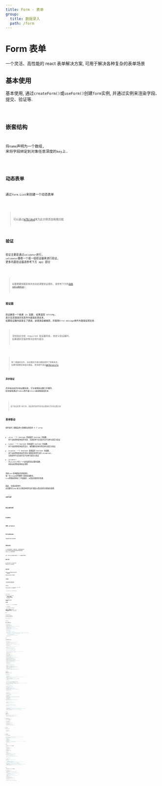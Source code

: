 ```yaml
---
title: Form - 表单
group:
  title: 数据录入
  path: /form
---
```


# Form 表单

一个灵活、高性能的 react 表单解决方案, 可用于解决各种复杂的表单场景

## 基本使用

基本使用, 通过`createForm()`或`useForm()`创建`form`实例, 并通过实例来渲染字段、提交、验证等.

<code src="./base.tsx" />

## 嵌套结构

将`name`声明为一个数组, 来将字段绑定到对象任意深度的`key`上.

<code src="./nest.tsx" />

## 动态表单

通过`form.List`来创建一个动态表单

<code src="./list.tsx" />

> 可以通过[m78/dnd](/docs/feedback/dnd)来为此示例添加拖拽功能

## 验证

验证主要是通过`validator`进行, `validator`接收一个或一组验证器来进行验证, 更多内置验证器请参考下方 api 部分

<code src="./verify.tsx" />

> 如果需要根据表单状态动态调整验证规则, 请参考下方的[动态 validator](/docs/form/form#%E5%8A%A8%E6%80%81validator);

### 验证器

验证器是一个普通 js 函数, 如果返回 string, 表示包含错误并将其作为错误反馈文本, 如果验证器内部发生了错误，该错误会被捕获，并使用`Error.message`来作为错误反馈文本.

> 空校验应交给 required 验证器完成, 自定义验证器时, 如果遇到空值的情况应视为成功

<code src="./validator.tsx" />

> 除了基础用法外, 验证器还为提示模板提供了特殊用法, 如果你需要定制提示模板, 更多细节请见[@m78/verify](https://github.com/m78-core/verify)

### 异步验证

异步验证由异步验证器完成, 它与常规验证器几乎相同, 区别是他通过`Promise`而不是`return`来获取错误文本

<code src="./async-validator.tsx" />

> 由于验证是逐个执行的, 因此最好是将同步验证器放在异步验证器之前

## 表单联动

组件提供了能覆盖绝大多数联动场景的 4 个 prop:

- `valid`: 一个 boolean 值或返回 boolean 的函数, 用于动态控制表单是否有效, 无效表单不会渲染并且不会参与提交与验证
- `hidden`: 一个 boolean 值或返回 boolean 的函数, 用于动态控制表单是否显示, 被隐藏的表单仍然会参与提交与验证
- `disabled`: 一个 boolean 值或返回 boolean 的函数, 用于动态控制表单是否禁用(需要表单控件支持 disabled), 无效表单不会渲染并且不会参与提交与验证
- `validator`: 为`validator`传入一个动态返回验证器的函数, 用来动态控制表单验证规则

传统`react`表单都是非常低效的, 每一次`change`会导致整个表单区域重绘, `Form`将更新控制在了字段级别, 从而达到更好的性能.

因此, 在联动表单中, 必须要传入`deps`来与关联表单控件进行绑定从而达到同步更新的效果.

### valid

<code src="./valid.tsx" />

### disabled

<code src="./disabled.tsx" />

### hidden

<code src="./hidden.tsx" />

### 动态 validator

<code src="./dynamic-validator.tsx" />

## ValueRender

用来获取并渲染当前表单值

<code src="./value-render.tsx" />

## 布局/样式

`Form`与其他表单库的一个显著区别是: 对结构的限制非常小, 你可以灵活的使用现有的布局组件来排布你的表单控件, 比如`m78/layout`中的布局组件.

同时, 你也可以完全覆盖默认的样式, 从 0 开始编写表单布局.

### 横向/纵向

除了默认的纵向`label`排列方式外, 你还可以将`label`水平放置

<code src="./horizontal.tsx" />

### 响应式表单

通过[`m78/layout`](/docs/base/layout#响应式栅格)来轻松的实现响应式表单.

调整页面宽度查看下方示例的效果.

<code src="./grids.tsx" />

### 气泡型提示

在一些布局空间比较小和固定的场景中, 可以通过气泡来显示提示和错误信息

<code src="./bubble-tips.tsx" />

### 自定义布局

通过`fieldCustomer`和`listCustomer`来分别彻底的自定义`Field`和`List`的布局, 也可以通过对应组件上的`customer`来单独进行配置.

> 使用自定义布局后, 其他样式类的配置都会失效

<code src="./customer.tsx" />

## vform/verify

此库通过[`@m78/vform`](/docs/ecology/vform)和[`@m78/verify`](https://github.com/m78-core/verify)作为底层实现:

- `vform`是一个脱离 UI 的虚拟表单库, 专注于值的收集与验证等表单底层操作.
- `verify`是一个验证库

如果本库中的用例无法满足你的需求, 可以尝试搭配`vform`和`verify`的 api 来解锁更多能力.

## 常见问题

- 为什么实例中`const Form = useForm()`中`Form`作为实例却使用大写?

在 jsx 中写起来会更工整

- 通过接口获取到表单默认值后, 如何设置到表单?

分为两种情况, 一是需要使用`form.reset()`时, 可以使用`createForm()`来在接口请求完成后再创建 form 实例, jsx 中判断 form 示例存在后再渲染表单; 另一种情况是不需要`reset()`功能, 接口拿到数据后通过`form.setValues(values)`设置当前表单值即可

## API

### createForm/useForm

`useForm`是`createForm`的一个便利性封装, 两者都接收相同的配置对象并返回`form`实例

```ts
import {createForm} from "m78/form";

const form = createForm({...});

const form = useForm({...});
```

### FormConfig

创建 form 的配置对象. 继承了`vform`的和`verify`创建配置

```ts
interface RFormConfig {
  /** #### 扩展配置 #### */
  /** 自定义所有Field样式 */
  fieldCustomer?: LayoutCustomer;
  /** 自定义所有List样式 */
  listCustomer?: LayoutCustomer;
  /** 通过气泡来显示验证提示, extra等, 用于需要错误提示和extra不会破坏布局空间的情况 */
  bubbleTips?: FieldProps['bubbleTips'];
  /** 隐藏必填标记 */
  hideRequiredMark?: FieldProps['hideRequiredMark'];
  /** 'vertical' | 表单的布局方向 */
  layout?: FieldProps['layout'];
  /** 440 | 字段的最大宽度, 用于防止宽度过大造成表单控件变形或不易操作 */
  maxWidth?: number | string;

  /** #### vform配置 #### */
  /** 表单默认值 */
  defaultValue?: AnyObject;

  /** #### verify配置 #### */
  /** true | 当其中一项验证失败后，停止后续字段的验证 */
  verifyFirst?: boolean;
  /**
   * 语言包配置，错误模板可以是字符，也可以是接收Meta返回字符的函数, 传入对象会与当前对象深合并，所以如果只更改了部分错误模板，不会影响到其他模板
   * - 模板字符串会被注入以下变量, 通过{name}进行插值，如果插值语法和原有字符冲突，使用\\{name}来避免插值
   *    - name:  Schema.name
   *    - label: 对应Schema.label, 未传时与 name相同，用于展示字段名时应始终使用此值
   *    - value: 字段值, 应只在验证值为基础类型时使用
   *    - valueType: value类型的字符串表示
   * - 在特定的验证器中还会注入额外的插值，具体可以查看对应验证器的文档
   * */
  languagePack?: AnyObject;
}
```

### Form

form 实例, 继承至`vform`, 扩展了几个便于在`react`中使用的`api`

```ts
interface Form {
  /** #### 扩展api #### */
  /** 构建一个表单字段 */
  Field: (props: FieldProps) => ReactElement<any, any> | null;
  /** 构建一组表单字段 */
  List: (props: ListProps) => ReactElement<any, any> | null;
  /** 实时渲染一个值 */
  ValueRender: (props: ValueRenderProps) => ReactElement<any, any> | null;

  /** #### vform api #### */
  /** 值是否被更新过 */
  readonly changed: boolean;
  /**
   * 是否被操作过, (验证/更新值)
   * - 将此项由true改为false时, 会将所有Field的touched同时改为false
   * */
  touched: boolean;
  /** 获取指定name的Field, 包括children中的子字段 */
  getField: (name: NamePath) => VField | null;
  /**
   * 获取所有Field, 不包括listField的子字段
   * - 传入validIsTrue: true时, 仅获取valid为true的字段
   * */
  getFields: (validIsTrue?: boolean) => VFieldLike[];
  /**
   * 获取所有Field, 包括children中的子字段
   * - 传入validIsTrue: true时, 仅获取valid为true的字段, 如果一个list的valid为false, 则会过滤掉其所有子级
   * */
  getFlatFields: (validIsTrue?: boolean) => VFieldLike[];
  /** 获取指定name的value */
  getValue: (name: NamePath) => any;
  /** 获取所有value */
  getValues: () => any;
  /** 设置value为指定值 */
  setValues: (v: AnyObject) => void;
  /** 移除指定name的字段 */
  remove: (name: NamePath) => void;
  /** 重置所有字段, 还原value为初始值, 重置error和touched */
  reset: () => void;
  /** 触发提交事件, 若验证未通过则不会触发事件 */
  submit: () => Promise<void>;
  /** 校验所有valid为true的字段, 未通过时resolve包含错误信息的所有Field */
  verify: () => Promise<VField[] | null>;
  /** 字段状态改变触发, (touched/reset/验证) */
  updateEvent: CustomEventWithHook<VFieldsProvideFn>;
  /** 字段值改变事件 */
  changeEvent: CustomEventWithHook<VFieldsProvideFn>;
  /** 提交事件 */
  submitEvent: CustomEventWithHook<VFormValueProvideFn>;
  /** 验证失败的回调, 失败分为form级的验证失败和field级的, 可通过isSubmit参数区分 */
  failEvent: CustomEventWithHook<VFormFailFn>;
  /** 重置事件 */
  resetEvent: CustomEventWithHook<VoidFunction>;

  /** #### 其他api #### */
  /** 表单默认值 */
  defaultValue: AnyObject;
  /**
   * 创建一个指向name的Field
   * - 如果指定name的Field已存在, 则返回已有字段
   * */
  createField: (fConf: VFieldConfig) => VField;
  /** 创建列表 */
  createList: (fConf: VListConfig) => VList;
  /** 触发updateEvent.emit, 如果多次调用, 会在下一次事件周期中统一触发 */
  tickUpdate: (...args: VFieldLike[]) => void;
  /** 触发changeEvent.emit, 如果多次调用, 会在下一次事件周期中统一触发 */
  tickChange: (...args: VFieldLike[]) => void;
  /** 内部使用的`@m78/verify` 实例 */
  verifyInstance: Verify;
  /** 一个工具函数, 用来检测指定的name是否在一组filed中 */
  listIncludeNames: (names: NamePath[], filedList: VField[]) => boolean;
}
```

### FieldProps

`Field`组件的 props, 继承至`vfield`和`verify schema`对象

```ts
interface FieldProps {
  /**
   * ##### 常用 #####
   * */
  /** 用来在source中取值的key */
  name: NamePath;
  /** field内容, 必须是一个能支持changeKey/valueKey对应props作为控制的受控表单控件, 控制key默认为onChange/value */
  children: React.ReactElement;
  /** 一组验证器, 可以传入一个返回一组验证器的函数来实现动态验证规则 */
  validator?:
    | (Validator | AsyncValidator)[]
    | ((form: VForm, field: VFieldLike) => (Validator | AsyncValidator)[]);
  /** 字段默认值, 优先级大于form中设置的默认值 */
  defaultValue?: any;

  /**
   * ##### 表单联动  #####
   * */
  /** true | valid为false的field不会参与验证和提交, 并且处于不可见状态 */
  valid?: boolean | ((form: VForm, field: VFieldLike) => boolean);
  /** false | 组件是否可见, 不影响field的验证和值获取 */
  hidden?: boolean | ((form: VForm, field: VFieldLike) => boolean);
  /** false | disabled状态的表单不会参与验证和提交, 控制表单控件的disabled(需要控件支持), 与valid的区别是他禁用控件而不是隐藏 */
  disabled?: boolean | ((form: VForm, field: VFieldLike) => boolean);
  /** 只有传入字段和本字段变更时, 才会更新组件 */
  deps?: NamePath[];

  /**
   * ##### 值处理/获取  #####
   * */
  /** 'onChange' | 表单控件回调value的prop */
  changeKey?: string;
  /** 'value' | 表单控件用于控制value的prop */
  valueKey?: string;
  /** 自定义如何从事件对象中取值, 默认为 e.target.value > e */
  getValueFromEvent?: (...eArgs: any[]) => Val;
  /** 在从表单控件onChange接收到value时, 先对其进行格式化在存储 */
  formatter?: (val: Val) => any;
  /** 设置值到表单控件value前, 使用此函数对其先进行处理, 并将处理后的值设置到value */
  parser?: (val: any) => Val;
  /** 值变更时回调通知 */
  onChange?: (val: Val) => void;

  /**
   * ##### 样式类  #####
   * */
  /** 表单label */
  label?: React.ReactNode;
  /** 10 | horizontal模式下, label的上间距, 用于表单控件过小的情况下优化显示 */
  labelFixPad?: number;
  /** 额外内容, 常用语说明文本 */
  extra?: React.ReactNode;
  /** 'vertical' | 表单的布局方向 */
  layout?: Direction;
  /** 隐藏必填标记 */
  hideRequiredMark?: boolean;
  /** 通过气泡来显示验证提示, extra等, 用于需要错误提示和extra不会破坏布局空间的情况 */
  bubbleTips?: boolean;
  /** 自定义渲染, 需要高度自定义表单样式和结构时使用, 自定义样式会使所有样式类配置失效 */
  customer?: LayoutCustomer;
  /** 表单控件前面的内容 */
  leading?: React.ReactNode;
  /** 表单控件后面的内容 */
  trailing?: React.ReactNode;
  /** 440 | 字段的最大宽度, 用于防止宽度过大造成表单控件变形或不易操作 */
  maxWidth?: number | string;

  /**
   * ##### 其他  #####
   * */
  /** 用于作为list项时, 绑定到对应的list */
  bind?: any;
  /** 直接传入一个field对象来代替内部自动创建的对象 */
  field?: VFieldLike;

  /**
   * ##### 其他VFieldConfig #####
   * */
  /** 字段排序, 控制字段的验证顺序, 默认会根据字段创建顺序递增 */
  sort?: number;
  /** false | 设置为true时, 在创建后不再自动push到实例列表中 */
  separate?: boolean;

  /**
   * ##### 其他verify Schema #####
   * */
  /** 如果对象为嵌套结构(数组、对象)，对其执行嵌套验证, 子项的name前会自动添加其所有父级的name */
  schema?: Schema[];
  /** 验证值为array或object时, 所有 数组项/对象值 必须与此Schema匹配, 如果该值的类型不为array或object，此配置会被忽略 */
  eachSchema?: Omit<Schema, 'name'>;
  /** 在对值进行操作、验证前将其转换, 对于引用类型的值，应拷贝对象进行转换以防止对原对象造成破坏 */
  transform?: (value: any) => any;
}
```

### ListProps

`List`组件的`props`, 继承所有`FieldProps`

```ts
interface ListProps extends Omit<FieldProps, 'children'> {
  /** 渲染list children */
  children: (props: ListRenderProps) => React.ReactElement;
  // ...除了children外的所有FieldProps都可用
}
```

### ListRenderProps

`List`的`children()`接收的对象

```ts
interface ListRenderProps {
  /** 用于渲染的item列表 */
  list: ListItem[];
  /** 新增一条记录, val会作为记录的初始值 */
  add: (val: any) => void;
  /** 移除指定index的记录 */
  remove: (index: number) => void;
  /** 将index的记录移动到index2的位置 */
  move: (index: number, index2: number) => void;
  /** 交换两条记录的位置 */
  swap: (index: number, index2: number) => void;
}
```

### ListItem

描述了`List`的一个子项

```ts
interface ListItem {
  /** 所在list的key */
  key: string;
  /** 用于绑定到list的对象 */
  bind: any;
}
```

### 自定义渲染器

`Field`和`List`的自定义渲染器

```ts
type LayoutCustomer = (props: FieldRenderProps, child: React.ReactElement) => React.ReactNode;

interface FieldRenderProps {
  /** 用来控制表单控件的绑定props, 用于展开并透传到表单控件上 */
  bind: any;
  /** 表单对应的vField实例 */
  field: VField;
  /** 组件接收的参数 */
  fieldProps: FieldProps;
  /** 是否是必填项 */
  required: boolean;
  /** 用来实现FieldProps.hidden, 可根据此值为根节点传入样式 { display: hidden ? 'none' : undefined } 来控制显示和隐藏 */
  hidden: boolean;
  /** 挂载到渲染的dom节点上, 用于实现验证后自动聚焦等dom相关操作 */
  innerRef: React.Ref<any>;
}
```

### VField

一个虚拟字段对象, 在一些 api 中作为参数接收

```ts
interface VField {
  /** 字段默认值 */
  readonly defaultValue: any;
  /** name的字符串表示 */
  readonly key: string;
  /** 排序, 用于控制验证顺序 */
  sort: number;
  /** 值是否被更新过 */
  readonly changed: boolean;
  /** 是否被操作过, (验证/更新值) */
  touched: boolean;
  /** value */
  value: any;
  /** 是否正在验证 */
  validating: boolean;
  /** 最后一次执行验证时的错误信息 */
  error: string;
  /** 是否生效, 未生效的表单不会参与验证, 获取值时也会被忽略 */
  valid: boolean;
  /** 验证, 未通过时resolve包含错误内容的Field信息 */
  verify: () => Promise<VField | null>;
  /**
   * 重置字段, 还原value为初始值, 重置error和touched
   * 如果是list字段, 会将列表还原为初始状态, 仅保留add时指定了isDefault的项
   * */
  reset: () => void;

  /**
   * ##### 继承至Schema #####
   * */
  /** 用来在source中取值的key */
  name: NamePath;
  /** 用于验证显示的字段名, 不传时取name转换为string的值 */
  label?: string;
  /**
   * 验证器或验证器数组
   * - 前一个验证器执行异常时会停止后续验证器执行
   * - 验证器的执行顺序与数组中的顺序有关，所以应将优先级更高的验证器放在前面，如 [required(), dateTime()]
   * - 如果是异步验证，异步验证器应始终放在前面
   * */
  validator?: Validator | AsyncValidator | (Validator | AsyncValidator)[];
  /** 如果对象为嵌套结构(数组、对象)，对其执行嵌套验证, 子项的name前会自动添加其所有父级的name */
  schema?: Schema[];
  /** 验证值为array或object时, 所有 数组项/对象值 必须与此Schema匹配, 如果该值的类型不为array或object，此配置会被忽略 */
  eachSchema?: Omit<Schema, 'name'>;
  /** 在对值进行操作、验证前将其转换, 对于引用类型的值，应拷贝对象进行转换以防止对原对象造成破坏 */
  transform?: (value: any) => any;
}
```

### VList

一个虚拟列表字段对象, 在一些 api 中作为参数接收

```ts
interface VList extends VField {
  /** 存放list子项 */
  list: VListItem[];
  /** 创建子项name的帮助函数 */
  withName: (index: number, name?: NamePath) => NamePath;
  /** 新增一条记录 */
  add: (para?: {
    /** [] | 待添加的一组Field, 没有传入任何field时会作为空记录并触发onFillField */
    fields?: VFieldLike[];
    /** 添加到指定key的位置, 未传时添加到底部 */
    key?: string;
    /** 是否为list的初始项, 重置时会还原为初始项组成的list */
    isDefault?: boolean;
    /** 触发onFillField自动添加记录时, 会以此值作为新增记录的初始值 */
    fillValue?: any;
  }) => void;
  /** 移除指定index的记录 */
  remove: (index: number) => void;
  /** 将index的记录移动到index2的位置 */
  move: (index: number, index2: number) => void;
  /** 交换两条记录的位置 */
  swap: (index: number, index2: number) => void;
  /**
   * 获取展开的children
   * - 传入validIsTrue: true时, 仅获取valid为true的字段
   * */
  getFlatChildren: (validIsTrue?: boolean) => VFieldLike[];
}
```
